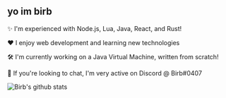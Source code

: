 ## yo im birb

✨ I'm experienced with Node.js, Lua, Java, React, and Rust!

❤️ I enjoy web development and learning new technologies

🛠️ I'm currently working on a Java Virtual Machine, written from scratch!

💬 If you're looking to chat, I'm very active on Discord @ Birb#0407

![Birb's github stats](https://github-readme-stats.vercel.app/api?username=birbe&theme=nord)
